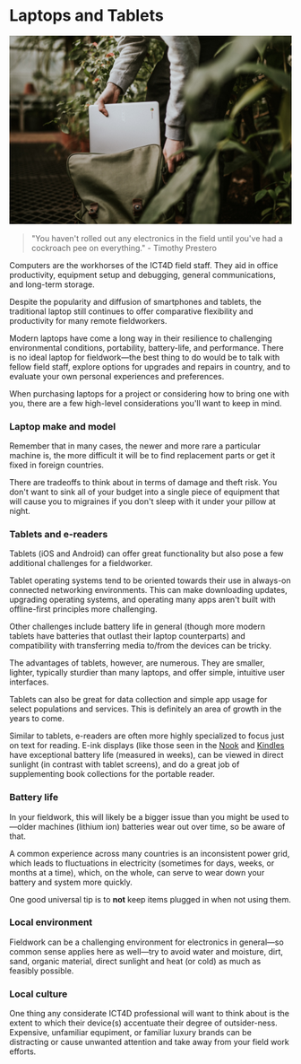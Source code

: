 # Laptops and Tablets

![laptop](../../images/laptop.jpg)

> "You haven't rolled out any electronics in the field until you've had a cockroach pee on everything." - Timothy Prestero

Computers are the workhorses of the ICT4D field staff. They aid in office productivity, equipment setup and debugging, general communications, and long-term storage.

Despite the popularity and diffusion of smartphones and tablets, the traditional laptop still continues to offer comparative flexibility and productivity for many remote fieldworkers.

Modern laptops have come a long way in their resilience to challenging environmental conditions, portability, battery-life, and performance. There is no ideal laptop for fieldwork—the best thing to do would be to talk with fellow field staff, explore options for upgrades and repairs in country, and to evaluate your own personal experiences and preferences.

When purchasing laptops for a project or considering how to bring one with you, there are a few high-level considerations you'll want to keep in mind.



### Laptop make and model

Remember that in many cases, the newer and more rare a particular machine is, the more difficult it will be to find replacement parts or get it fixed in foreign countries.

There are tradeoffs to think about in terms of damage and theft risk. You don't want to sink all of your budget into a single piece of equipment that will cause you to migraines if you don't sleep with it under your pillow at night.



### Tablets and e-readers

Tablets (iOS and Android) can offer great functionality but also pose a few additional challenges for a fieldworker.

Tablet operating systems tend to be oriented towards their use in always-on connected networking environments. This can make downloading updates, upgrading operating systems, and operating many apps aren't built with offline-first principles more challenging.

Other challenges include battery life in general (though more modern tablets have batteries that outlast their laptop counterparts) and compatibility with transferring media to/from the devices can be tricky.

The advantages of tablets, however, are numerous. They are smaller, lighter, typically sturdier than many laptops, and offer simple, intuitive user interfaces.

Tablets can also be great for data collection and simple app usage for select populations and services. This is definitely an area of growth in the years to come.

Similar to tablets, e-readers are often more highly specialized to focus just on text for reading. E-ink displays (like those seen in the [Nook](https://www.barnesandnoble.com/w/nook-tablet-7-inch-barnes-noble/1124589342?ean=9780594775201) and [Kindles](http://a.co/5NVrHXA) have exceptional battery life (measured in weeks), can be viewed in direct sunlight (in contrast with tablet screens), and do a great job of supplementing book collections for the portable reader.



### Battery life

In your fieldwork, this will likely be a bigger issue than you might be used to—older machines (lithium ion) batteries wear out over time, so be aware of that.

A common experience across many countries is an inconsistent power grid, which leads to fluctuations in electricity (sometimes for days, weeks, or months at a time), which, on the whole, can serve to wear down your battery and system more quickly.

One good universal tip is to **not** keep items plugged in when not using them.



### Local environment

Fieldwork can be a challenging environment for electronics in general—so common sense applies here as well—try to avoid water and moisture, dirt, sand, organic material, direct sunlight and heat (or cold) as much as feasibly possible.



### Local culture

One thing any considerate ICT4D professional will want to think about is the extent to which their device(s) accentuate their degree of outsider-ness. Expensive, unfamiliar equpiment, or familiar luxury brands can be distracting or cause unwanted attention and take away from your field work efforts.


